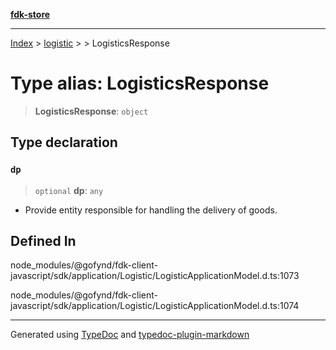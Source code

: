 [**fdk-store**](../../../README.md)
***

[Index](../../../API.md) > [logistic](../../README.md) > [<internal>](../README.md) > LogisticsResponse

# Type alias: LogisticsResponse

> **LogisticsResponse**: `object`

## Type declaration

### `dp`

> `optional` **dp**: `any`

- Provide entity responsible for handling the
delivery of goods.

## Defined In

node\_modules/@gofynd/fdk-client-javascript/sdk/application/Logistic/LogisticApplicationModel.d.ts:1073

node\_modules/@gofynd/fdk-client-javascript/sdk/application/Logistic/LogisticApplicationModel.d.ts:1074

***
Generated using [TypeDoc](https://typedoc.org/) and [typedoc-plugin-markdown](https://www.npmjs.com/package/typedoc-plugin-markdown)
